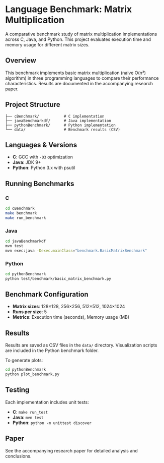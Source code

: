 # Language Benchmark: Matrix Multiplication

A comparative benchmark study of matrix multiplication implementations across C, Java, and Python. This project evaluates execution time and memory usage for different matrix sizes.

## Overview

This benchmark implements basic matrix multiplication (naive O(n³) algorithm) in three programming languages to compare their performance characteristics. Results are documented in the accompanying research paper.

## Project Structure

```
├── cBenchmark/           # C implementation
├── javaBenchmarkdf/      # Java implementation
├── pythonBenchmark/      # Python implementation
└── data/                 # Benchmark results (CSV)
```

## Languages & Versions

- **C**: GCC with `-O3` optimization
- **Java**: JDK 9+
- **Python**: Python 3.x with psutil

## Running Benchmarks

### C
```bash
cd cBenchmark
make benchmark
make run_benchmark
```

### Java
```bash
cd javaBenchmarkdf
mvn test
mvn exec:java -Dexec.mainClass="benchmark.BasicMatrixBenchmark"
```

### Python
```bash
cd pythonBenchmark
python test/benchmark/basic_matrix_benchmark.py
```

## Benchmark Configuration

- **Matrix sizes**: 128×128, 256×256, 512×512, 1024×1024
- **Runs per size**: 5
- **Metrics**: Execution time (seconds), Memory usage (MB)

## Results

Results are saved as CSV files in the `data/` directory. Visualization scripts are included in the Python benchmark folder.

To generate plots:
```bash
cd pythonBenchmark
python plot_benchmark.py
```

## Testing

Each implementation includes unit tests:

- **C**: `make run_test`
- **Java**: `mvn test`
- **Python**: `python -m unittest discover`

## Paper

See the accompanying research paper for detailed analysis and conclusions.

